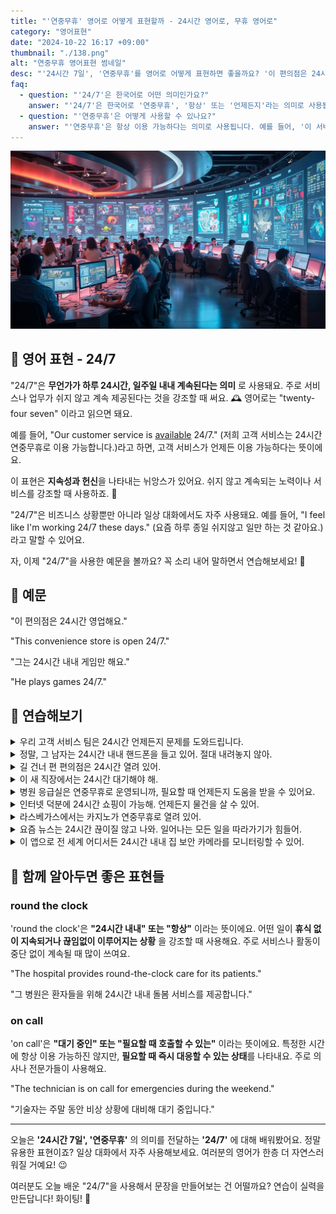 ```yaml
---
title: "'연중무휴' 영어로 어떻게 표현할까 - 24시간 영어로, 무휴 영어로"
category: "영어표현"
date: "2024-10-22 16:17 +09:00"
thumbnail: "./138.png"
alt: "연중무휴 영어표현 썸네일"
desc: "'24시간 7일', '연중무휴'를 영어로 어떻게 표현하면 좋을까요? '이 편의점은 24시간 영업해요.', '그는 24시간 내내 게임만 해요.' 등을 영어로 표현하는 법을 배워봅시다. 다양한 예문을 통해서 연습하고 본인의 표현으로 만들어 보세요."
faq:
  - question: "'24/7'은 한국어로 어떤 의미인가요?"
    answer: "'24/7'은 한국어로 '연중무휴', '항상' 또는 '언제든지'라는 의미로 사용됩니다. 이는 언제든지 이용 가능하다는 것을 나타냅니다."
  - question: "'연중무휴'은 어떻게 사용할 수 있나요?"
    answer: "'연중무휴'은 항상 이용 가능하다는 의미로 사용됩니다. 예를 들어, '이 서비스는 연중무휴로 운영됩니다'는 'This service operates 24/7'로 번역할 수 있습니다."
---
```


![24/7 control center](./138-1.jpeg)

## 🌟 영어 표현 - 24/7

"24/7"은 **무언가가 하루 24시간, 일주일 내내 계속된다는 의미** 로 사용돼요. 주로 서비스나 업무가 쉬지 않고 계속 제공된다는 것을 강조할 때 써요. 🕰️ 영어로는 "twenty-four seven" 이라고 읽으면 돼요.

예를 들어, "Our customer service is [available](/blog/in-english/188.available/) 24/7." (저희 고객 서비스는 24시간 연중무휴로 이용 가능합니다.)라고 하면, 고객 서비스가 언제든 이용 가능하다는 뜻이에요.

이 표현은 **지속성과 헌신**을 나타내는 뉘앙스가 있어요. 쉬지 않고 계속되는 노력이나 서비스를 강조할 때 사용하죠. 💪

"24/7"은 비즈니스 상황뿐만 아니라 일상 대화에서도 자주 사용돼요. 예를 들어, "I feel like I'm working 24/7 these days." (요즘 하루 종일 쉬지않고 일만 하는 것 같아요.)라고 말할 수 있어요.

자, 이제 "24/7"을 사용한 예문을 볼까요? 꼭 소리 내어 말하면서 연습해보세요! 🚀

<script async src="https://pagead2.googlesyndication.com/pagead/js/adsbygoogle.js?client=ca-pub-1465612013356152"
     crossorigin="anonymous"></script>
<!-- engple-horizontal-ad -->

<ins class="adsbygoogle"
     style="display:block"
     data-ad-client="ca-pub-1465612013356152"
     data-ad-slot="2106896038"
     data-ad-format="auto"
     data-full-width-responsive="true"></ins>

<script>
     (adsbygoogle = window.adsbygoogle || []).push({});
</script>

## 📖 예문

"이 편의점은 24시간 영업해요."

"This convenience store is open 24/7."

"그는 24시간 내내 게임만 해요."

"He plays games 24/7."

## 💬 연습해보기

<details>
<summary>우리 고객 서비스 팀은 24시간 언제든지 문제를 도와드립니다.</summary>
<span>Our customer service team is <a href="/blog/in-english/188.available/">available</a> 24/7 to assist you with any issues.</span>
</details>

<details>
<summary>정말, 그 남자는 24시간 내내 핸드폰을 들고 있어. 절대 내려놓지 않아.</summary>
<span>I swear, that guy's on his phone 24/7. He never puts it down.</span>
</details>

<details>
<summary>길 건너 편 편의점은 24시간 열려 있어.</summary>
<span>The convenience store down the street is open 24/7.</span>
</details>

<details>
<summary>이 새 직장에서는 24시간 대기해야 해.</summary>
<span>With this new job, I'm expected to be <a href="/blog/in-english/142.on-call/">on call</a> 24/7.</span>
</details>

<details>
<summary>병원 응급실은 연중무휴로 운영되니까, 필요할 때 언제든지 도움을 받을 수 있어요.</summary>
<span>The hospital's emergency room operates 24/7, so you can always get help if you need it.</span>
</details>

<details>
<summary>인터넷 덕분에 24시간 쇼핑이 가능해. 언제든지 물건을 살 수 있어.</summary>
<span>The internet has made shopping possible 24/7. You can buy stuff <a href="/blog/in-english/153.anytime/">anytime</a> you want.</span>
</details>

<details>
<summary>라스베가스에서는 카지노가 연중무휴로 열려 있어.</summary>
<span>In Vegas, the casinos are open 24/7.</span>
</details>

<details>
<summary>요즘 뉴스는 24시간 끊이질 않고 나와. 일어나는 모든 일을 따라가기가 힘들어.</summary>
<span>The news cycle these days is 24/7. It's hard to <a href="/blog/vocab-1/027.keep-up-with/">keep up with</a> everything that's happening.</span>
</details>

<details>
<summary>이 앱으로 전 세계 어디서든 24시간 내내 집 보안 카메라를 모니터링할 수 있어.</summary>
<span>With this app, you can monitor your home security cameras 24/7 from anywhere in the world.</span>
</details>

## 🤝 함께 알아두면 좋은 표현들

### round the clock

'round the clock'은 **"24시간 내내" 또는 "항상"** 이라는 뜻이에요. 어떤 일이 **휴식 없이 지속되거나 끊임없이 이루어지는 상황** 을 강조할 때 사용해요. 주로 서비스나 활동이 중단 없이 계속될 때 많이 쓰여요.

"The hospital provides round-the-clock care for its patients."

"그 병원은 환자들을 위해 24시간 내내 돌봄 서비스를 제공합니다."

### on call

'on call'은 **"대기 중인" 또는 "필요할 때 호출할 수 있는"** 이라는 뜻이에요. 특정한 시간에 항상 이용 가능하진 않지만, **필요할 때 즉시 대응할 수 있는 상태**를 나타내요. 주로 의사나 전문가들이 사용해요.

"The technician is on call for emergencies during the weekend."

"기술자는 주말 동안 비상 상황에 대비해 대기 중입니다."

---

오늘은 **'24시간 7일', '연중무휴'** 의 의미를 전달하는 **'24/7'** 에 대해 배워봤어요. 정말 유용한 표현이죠? 일상 대화에서 자주 사용해보세요. 여러분의 영어가 한층 더 자연스러워질 거예요! 😉

여러분도 오늘 배운 "24/7"을 사용해서 문장을 만들어보는 건 어떨까요? 연습이 실력을 만든답니다! 화이팅! 💪
